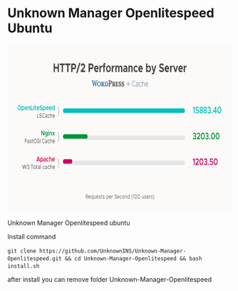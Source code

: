 # Unknown Manager Openlitespeed Ubuntu

<p align="center">
  <img width="725" height="375" src="https://github.com/UnknownINS/Unknown-Manager-Openlitespeed/blob/main/assets/ols-wp-cache.png?raw=true">
</p>

Unknown Manager Openlitespeed ubuntu

Install command

`git clone https://github.com/UnknownINS/Unknown-Manager-Openlitespeed.git && cd Unknown-Manager-Openlitespeed && bash install.sh
`

after install you can remove folder Unknown-Manager-Openlitespeed

